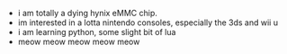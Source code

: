- i am totally a dying hynix eMMC chip.
- im interested in a lotta nintendo consoles, especially the 3ds and wii u
- i am learning python, some slight bit of lua
- meow meow meow meow meow
